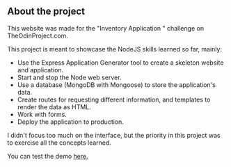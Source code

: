 ## About the project

This website was made for the "Inventory Application " challenge on TheOdinProject.com.

This project is meant to showcase the NodeJS skills learned so far, mainly:

- Use the Express Application Generator tool to create a skeleton website and application.
- Start and stop the Node web server.
- Use a database (MongoDB with Mongoose) to store the application's data.
- Create routes for requesting different information, and templates to render the data as HTML.
- Work with forms.
- Deploy the application to production.

I didn't focus too much on the interface, but the priority in this project was to exercise all the concepts learned.

You can test the demo [here.](https://jgoldenusr.github.io/11.Shopping-cart/)
